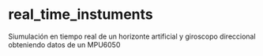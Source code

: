 # real_time_instuments
Siumulación en tiempo real de un horizonte artificial y giroscopo direccional obteniendo datos de un MPU6050
